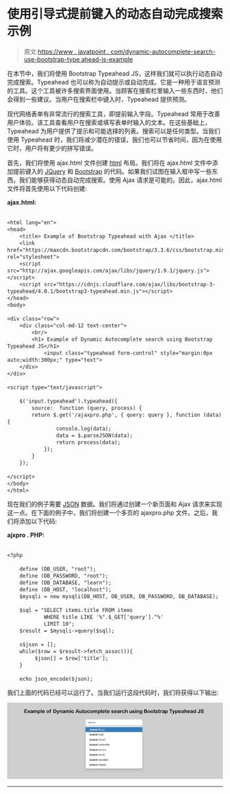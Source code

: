 # 使用引导式提前键入的动态自动完成搜索示例

> 原文:[https://www . javatpoint . com/dynamic-autocomplete-search-use-bootstrap-type ahead-js-example](https://www.javatpoint.com/dynamic-autocomplete-search-using-bootstrap-typeahead-js-example)

在本节中，我们将使用 Bootstrap Typeahead JS，这样我们就可以执行动态自动完成搜索。Typeahead 也可以称为自动提示或自动完成。它是一种用于语言预测的工具。这个工具被许多搜索界面使用。当顾客在搜索栏里输入一些东西时，他们会得到一些建议。当用户在搜索栏中键入时，Typeahead 提供预测。

现代网络表单有非常流行的搜索工具，即提前输入字段。Typeahead 常用于改善用户体验。该工具查看用户在搜索或填写表单时输入的文本。在这些基础上，Typeahead 为用户提供了提示和可能选择的列表。搜索可以是任何类型。当我们使用 Typeahead 时，我们将减少潜在的错误，我们也可以节省时间，因为在使用它时，用户将有更少的拼写错误。

首先，我们将使用 ajax.html 文件创建 [html](https://www.javatpoint.com/html-tutorial) 布局。我们将在 ajax.html 文件中添加提前键入的 [JQuery](https://www.javatpoint.com/jquery-tutorial) 和 [Bootstrap](https://www.javatpoint.com/bootstrap-tutorial) 的代码。如果我们试图在输入框中写一些东西，我们能够获得动态自动完成搜索。使用 Ajax 请求是可能的。因此，ajax.html 文件将首先使用以下代码创建:

**ajax.html:**

```

<html lang="en">
<head>
    <title> Example of Bootstrap Typeahead with Ajax </title>  
    <link href="https://maxcdn.bootstrapcdn.com/bootstrap/3.3.6/css/bootstrap.min.css" rel="stylesheet">
    <script src="http://ajax.googleapis.com/ajax/libs/jquery/1.9.1/jquery.js"></script>
    <script src="https://cdnjs.cloudflare.com/ajax/libs/bootstrap-3-typeahead/4.0.1/bootstrap3-typeahead.min.js"></script>  
</head>
<body>

<div class="row">
	<div class="col-md-12 text-center">
		<br/>
		<h1> Example of Dynamic Autocomplete search using Bootstrap Typeahead JS</h1>	
			<input class="typeahead form-control" style="margin:0px auto;width:300px;" type="text">
	</div>
</div>

<script type="text/javascript">

	$('input.typeahead').typeahead({
	    source:  function (query, process) {
        return $.get('/ajaxpro.php', { query: query }, function (data) {
        		console.log(data);
        		data = $.parseJSON(data);
	            return process(data);
	        });
	    }
	});

</script>
</body>
</html>

```

现在我们的例子需要 [JSON](https://www.javatpoint.com/json-tutorial) 数据。我们将通过创建一个新页面和 Ajax 请求来实现这一点。在下面的例子中，我们将创建一个多页的 ajaxpro.php 文件。之后，我们将添加以下代码:

**ajxpro . PHP:**

```

<?php

	define (DB_USER, "root");
	define (DB_PASSWORD, "root");
	define (DB_DATABASE, "learn");
	define (DB_HOST, "localhost");
	$mysqli = new mysqli(DB_HOST, DB_USER, DB_PASSWORD, DB_DATABASE);

	$sql = "SELECT items.title FROM items 
			WHERE title LIKE '%".$_GET['query']."%'
			LIMIT 10"; 
	$result = $mysqli->query($sql);

	s$json = [];
	while($row = $result->fetch_assoc()){
	     $json[] = $row['title'];
	}

	echo json_encode($json);

```

我们上面的代码已经可以运行了。当我们运行这段代码时，我们将获得以下输出:

![Dynamic Autocomplete Search using Bootstrap Typeahead JS Example](img/74cd922f31200c27465140e41147de7a.png)

* * *
